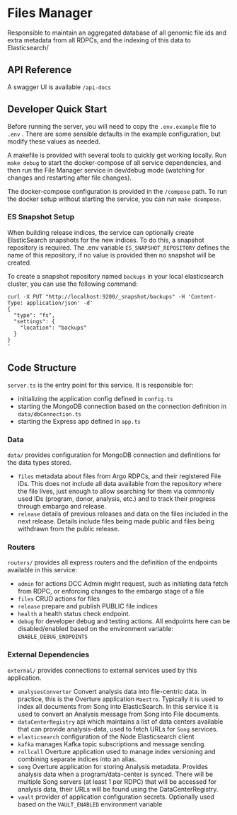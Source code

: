 # Files Manager

Responsible to maintain an aggregated database of all genomic file ids and extra metadata from all RDPCs, and the indexing of this data to Elasticsearch/

## API Reference

A swagger UI is available `/api-docs`

## Developer Quick Start

Before running the server, you will need to copy the `.env.example` file to `.env` . There are some sensible defaults in the example configuration, but modify these values as needed.

A makefile is provided with several tools to quickly get working locally. Run `make debug` to start the docker-compose of all service dependencies, and then run the File Manager service in dev/debug mode (watching for changes and restarting after file changes).

The docker-compose configuration is provided in the `/compose` path. To run the docker setup without starting the service, you can run `make dcompose`.

### ES Snapshot Setup

When building release indices, the service can optionally create ElasticSearch snapshots for the new indices. To do this, a snapshot repository is required. The .env variable `ES_SNAPSHOT_REPOSITORY` defines the name of this repository, if no value is provided then no snapshot will be created.

To create a snapshot repository named `backups` in your local elasticsearch cluster, you can use the following command:

```
curl -X PUT "http://localhost:9200/_snapshot/backups" -H 'Content-Type: application/json' -d'
{
  "type": "fs",
  "settings": {
    "location": "backups"
  }
}
'
```

## Code Structure

`server.ts` is the entry point for this service. It is responsible for:

- initializing the application config defined in `config.ts`
- starting the MongoDB connection based on the connection definition in `data/dbConnection.ts`
- starting the Express app defined in `app.ts`

### Data

`data/` provides configuration for MongoDB connection and definitions for the data types stored.

- `files` metadata about files from Argo RDPCs, and their registered File IDs. This does not include all data available from the repository where the file lives, just enough to allow searching for them via commonly used IDs (program, donor, analysis, etc.) and to track their progress through embargo and release.
- `release` details of previous releases and data on the files included in the next release. Details include files being made public and files being withdrawn from the public release.

### Routers

`routers/` provides all express routers and the definition of the endpoints available in this service:

- `admin` for actions DCC Admin might request, such as initiating data fetch from RDPC, or enforcing changes to the embargo stage of a file
- `files` CRUD actions for files
- `release` prepare and publish PUBLIC file indices
- `health` a health status check endpoint.
- `debug` for developer debug and testing actions. All endpoints here can be disabled/enabled based on the environment variable: `ENABLE_DEBUG_ENDPOINTS`

### External Dependencies

`external/` provides connections to external services used by this application.

- `analysesConverter` Convert analysis data into file-centric data. In practice, this is the Overture application `Maestro`. Typically it is used to index all documents from Song into ElasticSearch. In this service it is used to convert an Analysis message from Song into File documents.
- `dataCenterRegistry` api which maintains a list of data centers available that can provide analysis-data, used to fetch URLs for `Song` services.
- `elasticsearch` configuration of the Node Elasticsearch client
- `kafka` manages Kafka topic subscriptions and message sending.
- `rollcall` Overture application used to manage index versioning and combining separate indices into an alias.
- `song` Overture application for storing Analysis metadata. Provides analysis data when a program/data-center is synced. There will be multiple Song servers (at least 1 per RDPC) that will be accessed for analysis data, their URLs will be found using the DataCenterRegistry.
- `vault` provider of application configuration secrets. Optionally used based on the `VAULT_ENABLED` environment variable
